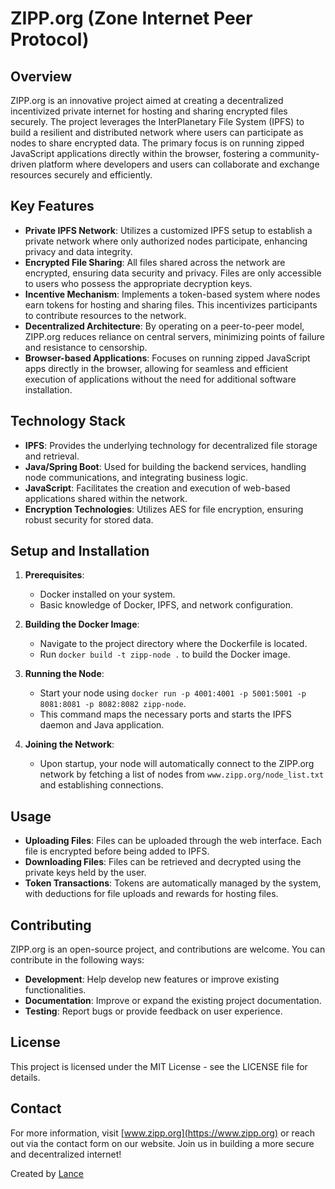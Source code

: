 # ZIPP.org (Zone Internet Peer Protocol)

## Overview

ZIPP.org is an innovative project aimed at creating a decentralized incentivized private internet for hosting and sharing encrypted files securely. The project leverages the InterPlanetary File System (IPFS) to build a resilient and distributed network where users can participate as nodes to share encrypted data. The primary focus is on running zipped JavaScript applications directly within the browser, fostering a community-driven platform where developers and users can collaborate and exchange resources securely and efficiently.

## Key Features

- **Private IPFS Network**: Utilizes a customized IPFS setup to establish a private network where only authorized nodes participate, enhancing privacy and data integrity.
- **Encrypted File Sharing**: All files shared across the network are encrypted, ensuring data security and privacy. Files are only accessible to users who possess the appropriate decryption keys.
- **Incentive Mechanism**: Implements a token-based system where nodes earn tokens for hosting and sharing files. This incentivizes participants to contribute resources to the network.
- **Decentralized Architecture**: By operating on a peer-to-peer model, ZIPP.org reduces reliance on central servers, minimizing points of failure and resistance to censorship.
- **Browser-based Applications**: Focuses on running zipped JavaScript apps directly in the browser, allowing for seamless and efficient execution of applications without the need for additional software installation.

## Technology Stack

- **IPFS**: Provides the underlying technology for decentralized file storage and retrieval.
- **Java/Spring Boot**: Used for building the backend services, handling node communications, and integrating business logic.
- **JavaScript**: Facilitates the creation and execution of web-based applications shared within the network.
- **Encryption Technologies**: Utilizes AES for file encryption, ensuring robust security for stored data.

## Setup and Installation

1. **Prerequisites**:
   - Docker installed on your system.
   - Basic knowledge of Docker, IPFS, and network configuration.

2. **Building the Docker Image**:
   - Navigate to the project directory where the Dockerfile is located.
   - Run `docker build -t zipp-node .` to build the Docker image.

3. **Running the Node**:
   - Start your node using `docker run -p 4001:4001 -p 5001:5001 -p 8081:8081 -p 8082:8082 zipp-node`.
   - This command maps the necessary ports and starts the IPFS daemon and Java application.

4. **Joining the Network**:
   - Upon startup, your node will automatically connect to the ZIPP.org network by fetching a list of nodes from `www.zipp.org/node_list.txt` and establishing connections.

## Usage

- **Uploading Files**: Files can be uploaded through the web interface. Each file is encrypted before being added to IPFS.
- **Downloading Files**: Files can be retrieved and decrypted using the private keys held by the user.
- **Token Transactions**: Tokens are automatically managed by the system, with deductions for file uploads and rewards for hosting files.

## Contributing

ZIPP.org is an open-source project, and contributions are welcome. You can contribute in the following ways:
- **Development**: Help develop new features or improve existing functionalities.
- **Documentation**: Improve or expand the existing project documentation.
- **Testing**: Report bugs or provide feedback on user experience.

## License

This project is licensed under the MIT License - see the LICENSE file for details.

## Contact

For more information, visit [www.zipp.org](https://www.zipp.org) or reach out via the contact form on our website. Join us in building a more secure and decentralized internet!

Created by [Lance](https://www.lance.name)